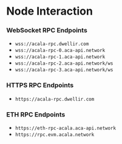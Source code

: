 # Node Interaction

### WebSocket RPC Endpoints

* `wss://acala-rpc.dwellir.com`
* `wss://acala-rpc-0.aca-api.network`
* `wss://acala-rpc-1.aca-api.network`
* `wss://acala-rpc-2.aca-api.network/ws`
* `wss://acala-rpc-3.aca-api.network/ws`

### HTTPS RPC Endpoints

* `https://acala-rpc.dwellir.com`

### ETH RPC Endpoints

* `https://eth-rpc-acala.aca-api.network`
* `https://rpc.evm.acala.network`
